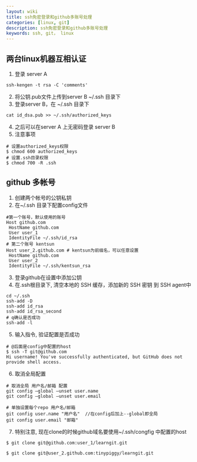```yaml
---
layout: wiki
title: ssh免密登录和github多账号处理
categories: [linux, git]
description: ssh免密登录和github多账号处理
keywords: ssh, git， linux
---
```



## 两台linux机器互相认证
1. 登录 server A
```shell
ssh-kengen -t rsa -C 'comments'
```
2. 将公钥.pub文件上传到server B ~/.ssh 目录下
3. 登录server B，在 ~/.ssh 目录下
```shell
cat id_dsa.pub >> ~/.ssh/authorized_keys
```
4. 之后可以在server A 上无密码登录 server B
5. 注意事项
``` shell
# 设置authorized_keys权限
$ chmod 600 authorized_keys 
# 设置.ssh目录权限
$ chmod 700 -R .ssh
```

## github 多帐号
1. 创建两个帐号的公钥私钥
2. 在~/.ssh 目录下配置config文件
```shell
#第一个账号，默认使用的账号
Host github.com
 HostName github.com
 User user_1
 IdentityFile ~/.ssh/id_rsa
# 第二个账号 kentsun
Host user_2.github.com # kentsun为前缀名，可以任意设置
 HostName github.com
 User user_2
 IdentityFile ~/.ssh/kentsun_rsa
```
3. 登录github在设置中添加公钥
4. 在.ssh根目录下, 清空本地的 SSH 缓存，添加新的 SSH 密钥 到 SSH agent中
```shell
cd ~/.ssh
ssh-add -D
ssh-add id_rsa
ssh-add id_rsa_second
# q确认是否成功
ssh-add -l
```
5. 输入指令, 验证配置是否成功
```shell
# @后面是config中配置的host
$ ssh -T git@github.com
Hi username! You've successfully authenticated, but GitHub does not provide shell access.
```
6. 取消全局配置

```shell
# 取消全局 用户名/邮箱 配置
git config –global –unset user.name
git config –global –unset user.email

# 单独设置每个repo 用户名/邮箱
git config user.name "用户名"  //在config后加上--global即全局
git config user.email "邮箱"
```
7. 特别注意, 现在clone的时候github域名要使用~/.ssh/congfig 中配置的host
```shell
$ git clone git@github.com:user_1/learngit.git

$ git clone git@user_2.github.com:tinypiggy/learngit.git
```
